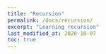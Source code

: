 ```yaml
---
title: "Recursion"
permalink: /docs/recursion/
excerpt: "Learning recursion"
last_modified_at: 2020-10-07
toc: true
---
```

